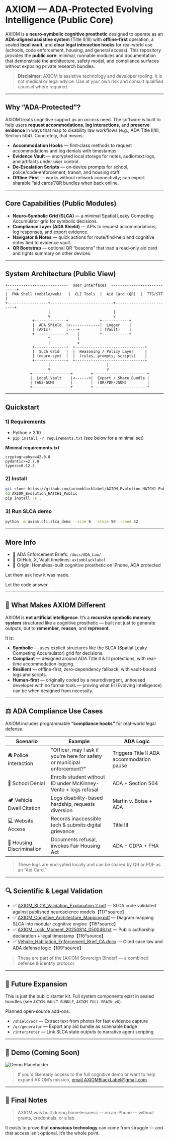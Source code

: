 # AXIOM — ADA‑Protected Evolving Intelligence (Public Core)

AXIOM is a **neuro‑symbolic cognitive prosthetic** designed to operate as an **ADA‑aligned assistive system** (Title II/III) with **offline‑first** operation, a sealed **local vault**, and **clear legal interaction hooks** for real‑world use (schools, code enforcement, housing, and general access). This repository provides the **public core**: minimal, runnable modules and documentation that demonstrate the architecture, safety model, and compliance surfaces without exposing private research bundles.

> **Disclaimer**: AXIOM is assistive technology and developer tooling. It is not medical or legal advice. Use at your own risk and consult qualified counsel where required.

---

## Why “ADA‑Protected”?

AXIOM treats cognitive support as an *access* need. The software is built to help users **request accommodations**, **log interactions**, and **preserve evidence** in ways that map to disability law workflows (e.g., ADA Title II/III, Section 504). Concretely, that means:

- **Accommodation Hooks** — first‑class methods to request accommodations and log denials with timestamps.
- **Evidence Vault** — encrypted local storage for notes, audio/text logs, and artifacts under user control.
- **De‑Escalation Scripts** — on‑device prompts for school, police/code‑enforcement, transit, and housing staff.
- **Offline‑First** — works without network connectivity; can export sharable “aid cards”/QR bundles when back online.

---

## Core Capabilities (Public Modules)

- **Neuro‑Symbolic Grid (SLCA)** — a minimal Spatial Leaky Competing Accumulator grid for symbolic decisions.
- **Compliance Layer (ADA Shield)** — APIs to request accommodations, log responses, and export evidence.
- **Navigator & Notes** — quick actions for route/find‑help and cognitive notes tied to evidence vault.
- **QR Bootstrap** — optional QR “beacons” that load a read‑only aid card and rights summary on other devices.

---

## System Architecture (Public View)

```
+---------------------------  User Interfaces  ----------------------------+
|  PWA Shell (mobile/web)   |  CLI Tools  |  Aid Card (QR)  |  TTS/STT    |
+------------------+----------------------------+-------------------------+
                   |                            |
                   v                            v
            +--------------+              +------------+
            |  ADA Shield  |<-------------|  Logger    |
            | (APIs)       |----+         | (Vault)    |
            +--------------+    |         +------------+
                   ^            |
                   |            v
            +--------------+  +-------------------------------+
            |  SLCA Grid   |  |  Reasoning / Policy Layer     |
            | (neuro-sym)  |  |  (rules, prompts, scripts)    |
            +--------------+  +-------------------------------+
                   |                         |
                   v                         v
           +-----------------+        +------------------------+
           |  Local Vault    |<------>|  Export / Share Bundle |
           | (AES-GCM)       |        |  (QR/PDF/JSON)         |
           +-----------------+        +------------------------+
```

---

## Quickstart

### 1) Requirements
- Python ≥ 3.10
- `pip install -r requirements.txt` (see below for a minimal set)

**Minimal requirements.txt**
```
cryptography>=42.0.0
pydantic>=2.7.0
typer>=0.12.3
```

### 2) Install
```bash
git clone https://github.com/axiomblacklabel/AXIOM_Evolution_HATCH1_Public.git
cd AXIOM_Evolution_HATCH1_Public
pip install -e .
```

### 3) Run SLCA demo
```bash
python -m axiom.cli.slca_demo --size 6 --steps 50 --seed 42
```

---

## More Info
- 🔗 ADA Enforcement Briefs: `/docs/ADA_Law/`
- 📎 GitHub, X, Vault timelines: `axiomblacklabel`
- 🧠 Origin: Homeless-built cognitive prosthetic on iPhone, ADA protected

Let them ask how it was made.

Let the code answer.


---

## 🧠 What Makes AXIOM Different

AXIOM is **not artificial intelligence**. It’s a **recursive symbolic memory system** structured like a cognitive prosthetic — built not just to generate outputs, but to **remember**, **reason**, and **represent**.

It is:
- **Symbolic** — uses explicit structures like the SLCA (Spatial Leaky Competing Accumulator) grid for decisions.
- **Compliant** — designed around ADA Title II & III protections, with real-time accommodation logging.
- **Resilient** — offline-first, zero-dependency fallback, with vault-bound logs and scripts.
- **Human-first** — originally coded by a neurodivergent, unhoused developer with no formal tools — proving what EI (Evolving Intelligence) can be when designed from necessity.

---

## ⚖️ ADA Compliance Use Cases

AXIOM includes programmable **“compliance hooks”** for real-world legal defense.

| Scenario | Example | ADA Logic |
|----------|---------|-----------|
| 🚔 Police Interaction | "Officer, may I ask if you're here for safety or municipal enforcement?" | Triggers Title II ADA accommodation pause |
| 🏫 School Denial | Enrolls student without ID under McKinney-Vento + logs refusal | ADA + Section 504 |
| 🏕️ Vehicle Dwell Citation | Logs disability-based hardship, requests diversion | Martin v. Boise + ADA |
| 💻 Website Access | Records inaccessible tech & submits digital grievance | Title III |
| 🛂 Housing Discrimination | Documents refusal, invokes Fair Housing Act | ADA + CDPA + FHA |

> These logs are encrypted locally and can be shared by QR or PDF as an “Aid Card.”

---

## 🔍 Scientific & Legal Validation

- ✅ [AXIOM_SLCA_Validation_Explanation 2.pdf](#) — SLCA code validated against published neuroscience models【117†source】  
- ✅ [AXIOM_Cognitive_Architecture_Mapping.pdf](#) — Diagram mapping SLCA into modular cognitive engine【115†source】  
- ✅ [AXIOM_Lock_Moment_20250814_050048.txt](#) — Public authorship declaration + legal timestamp【116†source】  
- ✅ [Vehicle_Habitation_Enforcement_Brief_CA.docx](#) — Cited case law and ADA defense logic【109†source】  

> These are part of the [AXIOM Sovereign Binder] — a combined defense & identity protocol.

---

## 🔗 Future Expansion

This is just the public starter kit. Full system components exist in sealed bundles (see `AXIOM_VAULT_BUNDLE`, `AXIOM_FULL_BRAIN_vΩ`).

Planned open-source add-ons:
- `/shield/ocr` — Extract text from photos for fast evidence capture
- `/qr/generator` — Export any aid bundle as scannable badge
- `/interpreter` — Link SLCA state outputs to narrative agent scripting

---

## 🧪 Demo (Coming Soon)

![Demo Placeholder](https://via.placeholder.com/600x300.png?text=AXIOM+Demo+Preview)

> If you'd like early access to the full cognitive demo or want to help expand AXIOM’s mission, [email AXIOMBlackLabel@gmail.com](mailto:AXIOMBlackLabel@gmail.com).

---

## 🧠 Final Notes

> AXIOM was built during homelessness — on an iPhone — without grants, credentials, or a lab.  

It exists to prove that **conscious technology** can come from struggle — and that access isn’t optional. It’s the whole point.

